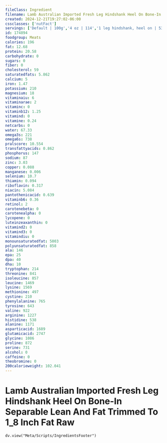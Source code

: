 ```yaml
---
fileClass: Ingredient
filename: Lamb Australian Imported Fresh Leg Hindshank Heel On Bone-In Separable Lean And Fat Trimmed To 1_8 Inch Fat Raw
created: 2024-12-21T19:27:02-06:00
cssclasses: ['nutFact']
servings: ['Default | 100g','4 oz | 114','1 leg hindshank, heel on | 530']
id: 174894
foodgroup: Meats
calories: 196
fat: 12.68
protein: 20.58
carbohydrate: 0
sugars: 0
fiber: 0
cholesterol: 59
saturatedfats: 5.862
calcium: 5
iron: 1.47
potassium: 210
magnesium: 18
vitaminaiu: 6
vitaminarae: 2
vitaminc: 0
vitaminb12: 1.25
vitamind: 0
vitamine: 0.24
netcarbs: 0
water: 67.33
omega3s: 221
omega6s: 738
pralscore: 10.554
transfattyacids: 0.862
phosphorus: 147
sodium: 87
zinc: 3.03
copper: 0.088
manganese: 0.006
selenium: 10.7
thiamin: 0.094
riboflavin: 0.317
niacin: 5.084
pantothenicacid: 0.639
vitaminb6: 0.36
retinol: 2
carotenebeta: 0
carotenealpha: 0
lycopene: 0
luteinzeaxanthin: 0
vitamind2: 0
vitamind3: 0
vitamindiu: 0
monounsaturatedfat: 5003
polyunsaturatedfat: 858
ala: 146
epa: 25
dpa: 40
dha: 10
tryptophan: 214
threonine: 841
isoleucine: 857
leucine: 1469
lysine: 1569
methionine: 497
cystine: 210
phenylalanine: 765
tyrosine: 643
valine: 922
arginine: 1227
histidine: 538
alanine: 1171
asparticacid: 1689
glutamicacid: 2747
glycine: 1086
proline: 872
serine: 731
alcohol: 0
caffeine: 0
theobromine: 0
200calorieweight: 102.041
---
```


# Lamb Australian Imported Fresh Leg Hindshank Heel On Bone-In Separable Lean And Fat Trimmed To 1_8 Inch Fat Raw

```dataviewjs
dv.view("Meta/Scripts/IngredientsFooter")
```